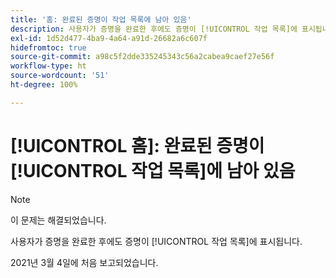 ```yaml
---
title: '홈: 완료된 증명이 작업 목록에 남아 있음'
description: 사용자가 증명을 완료한 후에도 증명이 [!UICONTROL 작업 목록]에 표시됩니다.
exl-id: 1d52d477-4ba9-4a64-a91d-26682a6c607f
hidefromtoc: true
source-git-commit: a98c5f2dde335245343c56a2cabea9caef27e56f
workflow-type: ht
source-wordcount: '51'
ht-degree: 100%

---
```


# [!UICONTROL 홈]: 완료된 증명이 [!UICONTROL 작업 목록]에 남아 있음

>[!NOTE]
>
>이 문제는 해결되었습니다.

사용자가 증명을 완료한 후에도 증명이 [!UICONTROL 작업 목록]에 표시됩니다.

2021년 3월 4일에 처음 보고되었습니다.
